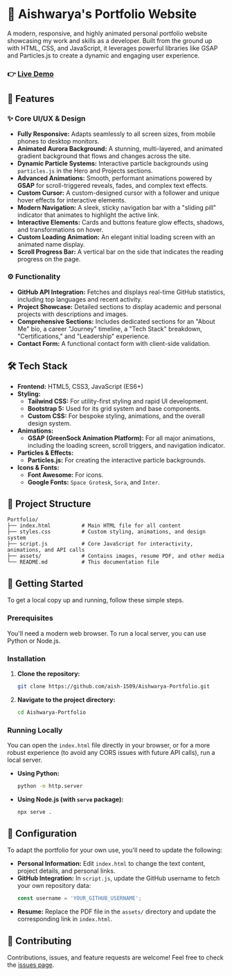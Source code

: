# 💼 Aishwarya's Portfolio Website

A modern, responsive, and highly animated personal portfolio website showcasing my work and skills as a developer. Built from the ground up with HTML, CSS, and JavaScript, it leverages powerful libraries like GSAP and Particles.js to create a dynamic and engaging user experience.

### 👉 [Live Demo](https://aishwarya-portfolio-one.vercel.app/)

## 🚀 Features

### ✨ Core UI/UX & Design
- **Fully Responsive:** Adapts seamlessly to all screen sizes, from mobile phones to desktop monitors.
- **Animated Aurora Background:** A stunning, multi-layered, and animated gradient background that flows and changes across the site.
- **Dynamic Particle Systems:** Interactive particle backgrounds using `particles.js` in the Hero and Projects sections.
- **Advanced Animations:** Smooth, performant animations powered by **GSAP** for scroll-triggered reveals, fades, and complex text effects.
- **Custom Cursor:** A custom-designed cursor with a follower and unique hover effects for interactive elements.
- **Modern Navigation:** A sleek, sticky navigation bar with a "sliding pill" indicator that animates to highlight the active link.
- **Interactive Elements:** Cards and buttons feature glow effects, shadows, and transformations on hover.
- **Custom Loading Animation:** An elegant initial loading screen with an animated name display.
- **Scroll Progress Bar:** A vertical bar on the side that indicates the reading progress on the page.

### ⚙️ Functionality
- **GitHub API Integration:** Fetches and displays real-time GitHub statistics, including top languages and recent activity.
- **Project Showcase:** Detailed sections to display academic and personal projects with descriptions and images.
- **Comprehensive Sections:** Includes dedicated sections for an "About Me" bio, a career "Journey" timeline, a "Tech Stack" breakdown, "Certifications," and "Leadership" experience.
- **Contact Form:** A functional contact form with client-side validation.

## 🛠️ Tech Stack

- **Frontend:** HTML5, CSS3, JavaScript (ES6+)
- **Styling:**
    - **Tailwind CSS:** For utility-first styling and rapid UI development.
    - **Bootstrap 5:** Used for its grid system and base components.
    - **Custom CSS:** For bespoke styling, animations, and the overall design system.
- **Animations:**
    - **GSAP (GreenSock Animation Platform):** For all major animations, including the loading screen, scroll triggers, and navigation indicator.
- **Particles & Effects:**
    - **Particles.js:** For creating the interactive particle backgrounds.
- **Icons & Fonts:**
    - **Font Awesome:** For icons.
    - **Google Fonts:** `Space Grotesk`, `Sora`, and `Inter`.

## 📁 Project Structure

```
Portfolio/
├── index.html          # Main HTML file for all content
├── styles.css          # Custom styling, animations, and design system
├── script.js           # Core JavaScript for interactivity, animations, and API calls
├── assets/             # Contains images, resume PDF, and other media
└── README.md           # This documentation file
```

## 🚀 Getting Started

To get a local copy up and running, follow these simple steps.

### Prerequisites

You'll need a modern web browser. To run a local server, you can use Python or Node.js.

### Installation

1.  **Clone the repository:**
    ```sh
    git clone https://github.com/aish-1509/Aishwarya-Portfolio.git
    ```
2.  **Navigate to the project directory:**
    ```sh
    cd Aishwarya-Portfolio
    ```

### Running Locally

You can open the `index.html` file directly in your browser, or for a more robust experience (to avoid any CORS issues with future API calls), run a local server.

-   **Using Python:**
    ```sh
    python -m http.server
    ```
-   **Using Node.js (with `serve` package):**
    ```sh
    npx serve .
    ```

## 🔧 Configuration

To adapt the portfolio for your own use, you'll need to update the following:

-   **Personal Information:** Edit `index.html` to change the text content, project details, and personal links.
-   **GitHub Integration:** In `script.js`, update the GitHub username to fetch your own repository data:
    ```javascript
    const username = 'YOUR_GITHUB_USERNAME';
    ```
-   **Resume:** Replace the PDF file in the `assets/` directory and update the corresponding link in `index.html`.

## 🤝 Contributing

Contributions, issues, and feature requests are welcome! Feel free to check the [issues page](https://github.com/aish-1509/Aishwarya-Portfolio/issues).
